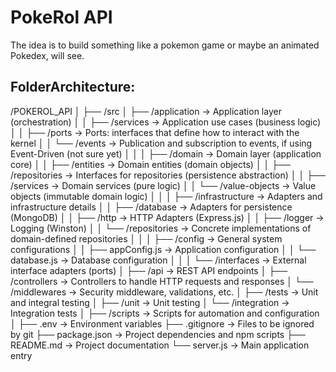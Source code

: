 # PokeRol API

The idea is to build something like a pokemon game or maybe an animated Pokedex, will see.

## FolderArchitecture:

/POKEROL_API
│
├── /src
│ ├── /application -> Application layer (orchestration)
│ │ ├── /services -> Application use cases (business logic)
│ │ ├── /ports -> Ports: interfaces that define how to interact with the kernel
│ │ └── /events -> Publication and subscription to events, if using Event-Driven (not sure yet)
│ │
│ ├── /domain -> Domain layer (application core)
│ │ ├── /entities -> Domain entities (domain objects)
│ │ ├── /repositories -> Interfaces for repositories (persistence abstraction)
│ │ ├── /services -> Domain services (pure logic)
│ │ └── /value-objects -> Value objects (immutable domain logic)
│ │
│ ├── /infrastructure -> Adapters and infrastructure details
│ │ ├── /database -> Adapters for persistence (MongoDB)
│ │ ├── /http -> HTTP Adapters (Express.js)
│ │ ├── /logger -> Logging (Winston)
│ │ └── /repositories -> Concrete implementations of domain-defined repositories
│ │
│ ├── /config -> General system configurations
│ │ ├── appConfig.js -> Application configuration
│ │ └── database.js -> Database configuration
│ │
│ └── /interfaces -> External interface adapters (ports)
│ ├── /api -> REST API endpoints
│ ├── /controllers -> Controllers to handle HTTP requests and responses
│ └── /middlewares -> Security middleware, validations, etc.
│
├── /tests -> Unit and integral testing
│ ├── /unit -> Unit testing
│ └── /integration -> Integration tests
│
├── /scripts -> Scripts for automation and configuration
│
├── .env -> Environment variables
├── .gitignore -> Files to be ignored by git
├── package.json -> Project dependencies and npm scripts
├── README.md -> Project documentation
└── server.js -> Main application entry
